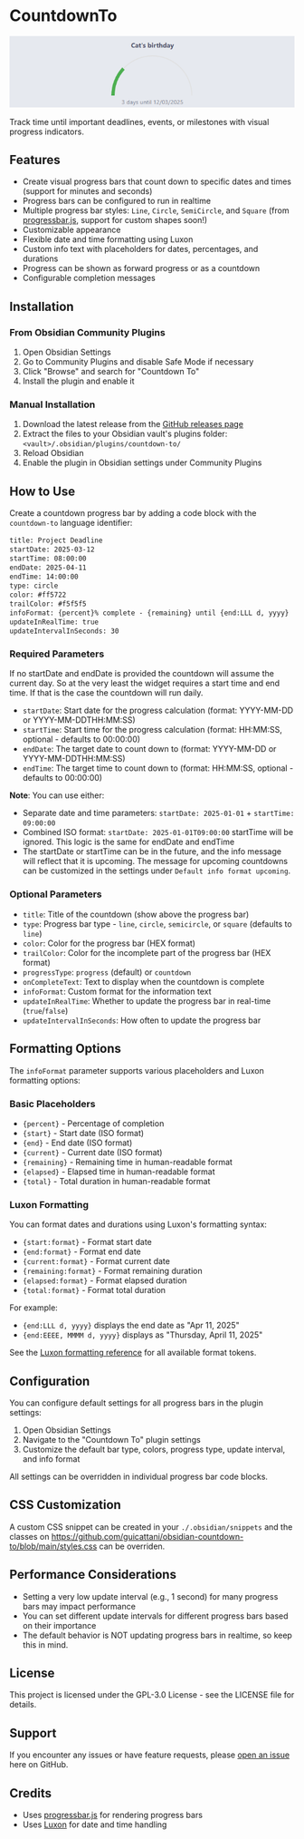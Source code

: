 # CountdownTo

![CountdownTo](./screenshot.png)

Track time until important deadlines, events, or milestones with visual progress indicators.

## Features

- Create visual progress bars that count down to specific dates and times (support for minutes and seconds)
- Progress bars can be configured to run in realtime
- Multiple progress bar styles: `Line`, `Circle`, `SemiCircle`, and `Square` (from [progressbar.js](https://kimmobrunfeldt.github.io/progressbar.js/), support for custom shapes soon!)
- Customizable appearance
- Flexible date and time formatting using Luxon
- Custom info text with placeholders for dates, percentages, and durations
- Progress can be shown as forward progress or as a countdown
- Configurable completion messages

## Installation

### From Obsidian Community Plugins

1. Open Obsidian Settings
2. Go to Community Plugins and disable Safe Mode if necessary
3. Click "Browse" and search for "Countdown To"
4. Install the plugin and enable it

### Manual Installation

1. Download the latest release from the [GitHub releases page](https://github.com/guicattani/countdown-to/releases)
2. Extract the files to your Obsidian vault's plugins folder: `<vault>/.obsidian/plugins/countdown-to/`
3. Reload Obsidian
4. Enable the plugin in Obsidian settings under Community Plugins

## How to Use

Create a countdown progress bar by adding a code block with the `countdown-to` language identifier:

```countdown-to
title: Project Deadline
startDate: 2025-03-12
startTime: 08:00:00
endDate: 2025-04-11
endTime: 14:00:00
type: circle
color: #ff5722
trailColor: #f5f5f5
infoFormat: {percent}% complete - {remaining} until {end:LLL d, yyyy}
updateInRealTime: true
updateIntervalInSeconds: 30
```

### Required Parameters

If no startDate and endDate is provided the countdown will assume the current day. So at the very least the widget requires a start time and end time. If that is the case the countdown will run daily.

- `startDate`: Start date for the progress calculation (format: YYYY-MM-DD or YYYY-MM-DDTHH:MM:SS)
- `startTime`: Start time for the progress calculation (format: HH:MM:SS, optional - defaults to 00:00:00)
- `endDate`: The target date to count down to (format: YYYY-MM-DD or YYYY-MM-DDTHH:MM:SS)
- `endTime`: The target time to count down to (format: HH:MM:SS, optional - defaults to 00:00:00)

**Note**: You can use either:
- Separate date and time parameters: `startDate: 2025-01-01` + `startTime: 09:00:00`
- Combined ISO format: `startDate: 2025-01-01T09:00:00` startTime will be ignored. This logic is the same for endDate and endTime
- The startDate or startTime can be in the future, and the info message will reflect that it is upcoming. The message for upcoming countdowns can be customized in the settings under `Default info format upcoming`.

### Optional Parameters

- `title`: Title of the countdown (show above the progress bar)
- `type`: Progress bar type - `line`, `circle`, `semicircle`, or `square` (defaults to `line`)
- `color`: Color for the progress bar (HEX format)
- `trailColor`: Color for the incomplete part of the progress bar (HEX format)
- `progressType`: `progress` (default) or `countdown`
- `onCompleteText`: Text to display when the countdown is complete
- `infoFormat`: Custom format for the information text
- `updateInRealTime`: Whether to update the progress bar in real-time (`true`/`false`)
- `updateIntervalInSeconds`: How often to update the progress bar

## Formatting Options

The `infoFormat` parameter supports various placeholders and Luxon formatting options:

### Basic Placeholders

- `{percent}` - Percentage of completion
- `{start}` - Start date (ISO format)
- `{end}` - End date (ISO format)
- `{current}` - Current date (ISO format)
- `{remaining}` - Remaining time in human-readable format
- `{elapsed}` - Elapsed time in human-readable format
- `{total}` - Total duration in human-readable format

### Luxon Formatting

You can format dates and durations using Luxon's formatting syntax:

- `{start:format}` - Format start date
- `{end:format}` - Format end date
- `{current:format}` - Format current date
- `{remaining:format}` - Format remaining duration
- `{elapsed:format}` - Format elapsed duration
- `{total:format}` - Format total duration

For example:
- `{end:LLL d, yyyy}` displays the end date as "Apr 11, 2025"
- `{end:EEEE, MMMM d, yyyy}` displays as "Thursday, April 11, 2025"

See the [Luxon formatting reference](https://moment.github.io/luxon/#/formatting?id=table-of-tokens) for all available format tokens.

## Configuration

You can configure default settings for all progress bars in the plugin settings:

1. Open Obsidian Settings
2. Navigate to the "Countdown To" plugin settings
3. Customize the default bar type, colors, progress type, update interval, and info format

All settings can be overridden in individual progress bar code blocks.

## CSS Customization
A custom CSS snippet can be created in your `./.obsidian/snippets` and the classes on https://github.com/guicattani/obsidian-countdown-to/blob/main/styles.css can be overriden.

## Performance Considerations

- Setting a very low update interval (e.g., 1 second) for many progress bars may impact performance
- You can set different update intervals for different progress bars based on their importance
- The default behavior is NOT updating progress bars in realtime, so keep this in mind.

## License

This project is licensed under the GPL-3.0 License - see the LICENSE file for details.

## Support

If you encounter any issues or have feature requests, please [open an issue](https://github.com/guicattani/countdown-to/issues) here on GitHub.

## Credits

- Uses [progressbar.js](https://kimmobrunfeldt.github.io/progressbar.js/) for rendering progress bars
- Uses [Luxon](https://moment.github.io/luxon/) for date and time handling
